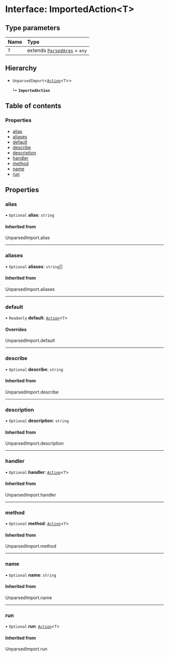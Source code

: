 # Interface: ImportedAction<T\>

## Type parameters

| Name | Type |
| :------ | :------ |
| `T` | extends [`ParsedArgs`](ParsedArgs.md) = `any` |

## Hierarchy

- `UnparsedImport`<[`Action`](Action.md)<`T`\>\>

  ↳ **`ImportedAction`**

## Table of contents

### Properties

- [alias](ImportedAction.md#alias)
- [aliases](ImportedAction.md#aliases)
- [default](ImportedAction.md#default)
- [describe](ImportedAction.md#describe)
- [description](ImportedAction.md#description)
- [handler](ImportedAction.md#handler)
- [method](ImportedAction.md#method)
- [name](ImportedAction.md#name)
- [run](ImportedAction.md#run)

## Properties

### alias

• `Optional` **alias**: `string`

#### Inherited from

UnparsedImport.alias

___

### aliases

• `Optional` **aliases**: `string`[]

#### Inherited from

UnparsedImport.aliases

___

### default

• `Readonly` **default**: [`Action`](Action.md)<`T`\>

#### Overrides

UnparsedImport.default

___

### describe

• `Optional` **describe**: `string`

#### Inherited from

UnparsedImport.describe

___

### description

• `Optional` **description**: `string`

#### Inherited from

UnparsedImport.description

___

### handler

• `Optional` **handler**: [`Action`](Action.md)<`T`\>

#### Inherited from

UnparsedImport.handler

___

### method

• `Optional` **method**: [`Action`](Action.md)<`T`\>

#### Inherited from

UnparsedImport.method

___

### name

• `Optional` **name**: `string`

#### Inherited from

UnparsedImport.name

___

### run

• `Optional` **run**: [`Action`](Action.md)<`T`\>

#### Inherited from

UnparsedImport.run
